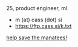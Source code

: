 ## [](/)

25, product engineer, ml.

- m (at) cass (dot) si
- <https://ftp.cass.si/k.txt>

[help save the manatees!](https://www.savethemanatee.org/how-to-help/support-manatee-protection/)
